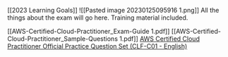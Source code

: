 [[2023 Learning Goals]]
![[Pasted image 20230125095916 1.png]]
All the things about the exam will go here. Training material included.

[[AWS-Certified-Cloud-Practitioner_Exam-Guide 1.pdf]]
[[AWS-Certified-Cloud-Practitioner_Sample-Questions 1.pdf]]
[AWS Certified Cloud Practitioner Official Practice Question Set (CLF-C01 - English)](https://explore.skillbuilder.aws/learn/course/external/view/elearning/12483/aws-certified-cloud-practitioner-practice-question-set-clf-c01-english)

